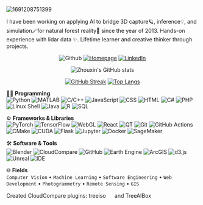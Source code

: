
![1691208751399](https://github.com/user-attachments/assets/c12719cd-a60c-4105-9f3a-30196899b414)

I have been working on applying AI to bridge 3D capture🪐, inference💡, and simulation🪄for natural forest reality🌳 since the year of 2013. Hands-on experience with lidar data ✨. Lifetime learner and creative thinker through projects.




<div align="center">
  
![Github](https://github.com/user-attachments/assets/b7356681-9072-4159-9978-e60e66b0d068)   [![Homepage](https://img.shields.io/badge/Homepage-0A66C2?logo=google-chrome&logoColor=white&style=for-the-badge)](http://xizhouxin.com/) [![LinkedIn](https://img.shields.io/badge/LinkedIn-0077B5?logo=linkedin&logoColor=white&&style=for-the-badge)](https://www.linkedin.com/in/zhouxin-xi-22184749/)

![Zhouxin's GitHub stats](https://github-readme-stats.vercel.app/api?username=truebelief&show_icons=true)

[![GitHub Streak](http://github-readme-streak-stats.herokuapp.com?user=truebelief)](https://git.io/streak-stats)
[![Top Langs](https://github-readme-stats.vercel.app/api/top-langs/?username=truebelief&layout=compact&hide_border=true&langs_count=10&theme=default&card_width=445)](https://github.com/anuraghazra/github-readme-stats)

</div>


🧑‍💻 **Programming**  
![Python](https://img.shields.io/badge/-Python-3776AB?logo=python&logoColor=white&style=flat-square)
![MATLAB](https://img.shields.io/badge/-MATLAB-FF8800?logo=mathworks&logoColor=white&style=flat-square)
![C/C++](https://img.shields.io/badge/-C/C++-00599C?logo=cplusplus&logoColor=white&style=flat-square)
![JavaScript](https://img.shields.io/badge/-JavaScript-F7DF1E?logo=javascript&logoColor=black&style=flat-square)
![CSS](https://img.shields.io/badge/-CSS3-1572B6?logo=css3&logoColor=white&style=flat-square)
![HTML](https://img.shields.io/badge/-HTML5-E34F26?logo=html5&logoColor=white&style=flat-square)
![C#](https://img.shields.io/badge/-.NET%20(C%23)-512BD4?logo=dotnet&logoColor=white&style=flat-square)
![PHP](https://img.shields.io/badge/-PHP-777BB4?logo=php&logoColor=white&style=flat-square)
![Linux Shell](https://img.shields.io/badge/-Linux%20Shell-000000?logo=linux&logoColor=white&style=flat-square)
![Java](https://img.shields.io/badge/-Java-007396?logo=java&logoColor=white&style=flat-square)
![R](https://img.shields.io/badge/-R-276DC3?logo=r&logoColor=white&style=flat-square)
![SQL](https://img.shields.io/badge/-SQL-4479A1?logo=mysql&logoColor=white&style=flat-square)

⚙️ **Frameworks & Libraries**  
![PyTorch](https://img.shields.io/badge/-PyTorch-EE4C2C?logo=pytorch&logoColor=white&style=flat-square)
![TensorFlow](https://img.shields.io/badge/-TensorFlow-FF6F00?logo=tensorflow&logoColor=white&style=flat-square)
![WebGL](https://img.shields.io/badge/-WebGL-990000?logo=webgl&logoColor=white&style=flat-square)
![React](https://img.shields.io/badge/-React-61DAFB?logo=react&logoColor=black&style=flat-square)
![QT](https://img.shields.io/badge/-QT-41CD52?logo=qt&logoColor=white&style=flat-square)
![Git](https://img.shields.io/badge/-Git-F05032?logo=git&logoColor=white&style=flat-square)
![GitHub Actions](https://img.shields.io/badge/-CI/CD-2088FF?logo=github-actions&logoColor=white&style=flat-square)
![CMake](https://img.shields.io/badge/-CMake-064F8C?logo=cmake&logoColor=white&style=flat-square)
![CUDA](https://img.shields.io/badge/-CUDA-76B900?logo=nvidia&logoColor=white&style=flat-square)
![Flask](https://img.shields.io/badge/-Flask-000000?logo=flask&logoColor=white&style=flat-square)
![Jupyter](https://img.shields.io/badge/-Jupyter-F37626?logo=jupyter&logoColor=white&style=flat-square)
![Docker](https://img.shields.io/badge/-Docker-2496ED?logo=docker&logoColor=white&style=flat-square)
![SageMaker](https://img.shields.io/badge/-SageMaker-232F3E?logo=amazon-aws&logoColor=white&style=flat-square)

🛠️ **Software & Tools**  
![Blender](https://img.shields.io/badge/-Blender-F5792A?logo=blender&logoColor=white&style=flat-square)
![CloudCompare](https://img.shields.io/badge/-CloudCompare-0096D6?style=flat-square)
![GitHub](https://img.shields.io/badge/-GitHub-181717?logo=github&logoColor=white&style=flat-square)
![Earth Engine](https://img.shields.io/badge/-Earth%20Engine-4285F4?logo=google-earth&logoColor=white&style=flat-square)
![ArcGIS](https://img.shields.io/badge/-ArcGIS-2C7AC3?logo=arcgis&logoColor=white&style=flat-square)
![d3.js](https://img.shields.io/badge/-D3.js-F9A03C?logo=d3.js&logoColor=white&style=flat-square)
![Unreal](https://img.shields.io/badge/-Unreal-0E1128?logo=unreal-engine&logoColor=white&style=flat-square)
![IDE](https://img.shields.io/badge/-IDEs-0078D4?logo=visual-studio-code&logoColor=white&style=flat-square)

🌐 **Fields**  
`Computer Vision` • `Machine Learning` • `Software Engineering` • `Web Development` • `Photogrammetry` • `Remote Sensing` • `GIS`

<p>
Created CloudCompare plugins: treeiso <img src="https://github.com/truebelief/cc-treeiso-plugin/blob/main/images/forest.png" height="15" width="15" > and TreeAIBox <img src="https://github.com/user-attachments/assets/3592ec33-aa96-48bc-89e5-dfb19a8ac90b" height="15" width="15">

</p> 


